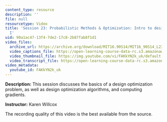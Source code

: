 ```yaml
---
content_type: resource
description: ''
file: null
resourcetype: Video
title: 'Session 23: Probabilistic Methods & Optimization: Intro to design optimization
  I'
uid: 90a1ac47-13f4-7de2-17c8-2b87fab8f1d1
video_files:
  archive_url: https://archive.org/download/MIT16.90S14/MIT16_90S14_L23_300k.mp4
  video_captions_file: https://open-learning-course-data-rc.s3.amazonaws.com/16-90-computational-methods-in-aerospace-engineering-spring-2014/96eb0901e6335519a5db39d00c967d1a_FAKkYN2k_uk.vtt
  video_thumbnail_file: https://img.youtube.com/vi/FAKkYN2k_uk/default.jpg
  video_transcript_file: https://open-learning-course-data-rc.s3.amazonaws.com/16-90-computational-methods-in-aerospace-engineering-spring-2014/c9c4058d2b74632ccede7f5b7ff2b13a_FAKkYN2k_uk.pdf
video_metadata:
  youtube_id: FAKkYN2k_uk
---
```


**Description:** This session discusses the basics of a design optimization problem, as well as design optimization algorithms, and computing gradients.

**Instructor:** Karen Willcox

The recording quality of this video is the best available from the source.